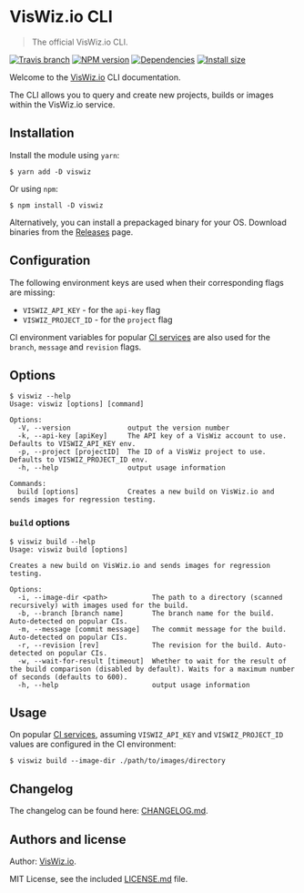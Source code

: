 # VisWiz.io CLI

> The official VisWiz.io CLI.

[![Travis branch](https://img.shields.io/travis/viswiz-io/viswiz-cli/master.svg?style=flat-square)](https://travis-ci.org/viswiz-io/viswiz-cli)
[![NPM version](https://img.shields.io/npm/v/viswiz.svg?style=flat-square)](https://www.npmjs.com/package/viswiz)
[![Dependencies](https://img.shields.io/david/viswiz-io/viswiz-cli.svg?style=flat-square)](https://david-dm.org/viswiz-io/viswiz-cli)
[![Install size](https://packagephobia.now.sh/badge?p=viswiz)](https://packagephobia.now.sh/result?p=viswiz)

Welcome to the [VisWiz.io](https://www.viswiz.io/) CLI documentation.

The CLI allows you to query and create new projects, builds or images within the VisWiz.io service.


## Installation

Install the module using `yarn`:

```
$ yarn add -D viswiz
```

Or using `npm`:

```
$ npm install -D viswiz
```

Alternatively, you can install a prepackaged binary for your OS. Download binaries from the
[Releases](https://github.com/viswiz-io/viswiz-cli/releases) page.

## Configuration

The following environment keys are used when their corresponding flags are missing:

- `VISWIZ_API_KEY` - for the `api-key` flag
- `VISWIZ_PROJECT_ID` - for the `project` flag

CI environment variables for popular [CI services](https://www.npmjs.com/package/env-ci#supported-ci)
are also used for the `branch`, `message` and `revision` flags.

## Options

```
$ viswiz --help
Usage: viswiz [options] [command]

Options:
  -V, --version              output the version number
  -k, --api-key [apiKey]     The API key of a VisWiz account to use. Defaults to VISWIZ_API_KEY env.
  -p, --project [projectID]  The ID of a VisWiz project to use. Defaults to VISWIZ_PROJECT_ID env.
  -h, --help                 output usage information

Commands:
  build [options]            Creates a new build on VisWiz.io and sends images for regression testing.

```

### `build` options

```
$ viswiz build --help
Usage: viswiz build [options]

Creates a new build on VisWiz.io and sends images for regression testing.

Options:
  -i, --image-dir <path>           The path to a directory (scanned recursively) with images used for the build.
  -b, --branch [branch name]       The branch name for the build. Auto-detected on popular CIs.
  -m, --message [commit message]   The commit message for the build. Auto-detected on popular CIs.
  -r, --revision [rev]             The revision for the build. Auto-detected on popular CIs.
  -w, --wait-for-result [timeout]  Whether to wait for the result of the build comparison (disabled by default). Waits for a maximum number of seconds (defaults to 600).
  -h, --help                       output usage information
```

## Usage

On popular [CI services](https://www.npmjs.com/package/env-ci#supported-ci), assuming
`VISWIZ_API_KEY` and `VISWIZ_PROJECT_ID` values are configured in the CI environment:

```
$ viswiz build --image-dir ./path/to/images/directory
```

## Changelog

The changelog can be found here:
[CHANGELOG.md](https://github.com/viswiz-io/viswiz-cli/blob/master/CHANGELOG.md#readme).

## Authors and license

Author: [VisWiz.io](https://www.viswiz.io/).

MIT License, see the included
[LICENSE.md](https://github.com/viswiz-io/viswiz-cli/blob/master/LICENSE.md)
file.
